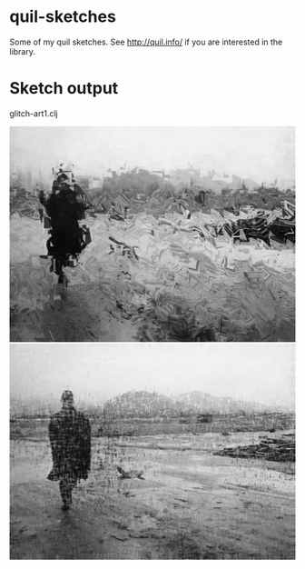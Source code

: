 # quil-sketches

Some of my quil sketches. See http://quil.info/ if you are interested in the library. 

# Sketch output

glitch-art1.clj

![glitchart1-1](https://raw.githubusercontent.com/chipset1/quil-sketches/master/output/glitchart1/1.gif)
![glitchart1-2](https://raw.githubusercontent.com/chipset1/quil-sketches/master/output/glitchart1/2.gif)

